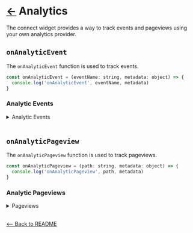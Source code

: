 # [←](../README.md#props) Analytics

The connect widget provides a way to track events and pageviews using your own analytics provider.

## `onAnalyticEvent`

The `onAnalyticEvent` function is used to track events.

```jsx
const onAnalyticEvent = (eventName: string, metadata: object) => {
  console.log('onAnalyticEvent', eventName, metadata)
}
```

### Analytic Events

<details>
  <summary>Analytic Events</summary>

| Event Name                                              | Description                                                                                             | Metadata                                                                                                                                                                                                                                                                                                                                                                               |
| ------------------------------------------------------- | ------------------------------------------------------------------------------------------------------- | -------------------------------------------------------------------------------------------------------------------------------------------------------------------------------------------------------------------------------------------------------------------------------------------------------------------------------------------------------------------------------------- |
| `connect_create_credentials_clicked_forgot_password`    | Triggers on the create credentials step when a user clicks the `Forgot Password` button                 | <pre>{<br>&nbsp; "institution_guid": string,<br>&nbsp; "institution_name": string,<br>}</pre>                                                                                                                                                                                                                                                                                          |
| `connect_create_credentials_clicked_forgot_username`    | Triggers on the create credentials step when a user clicks the `Forgot your username?` button           | <pre>{<br>&nbsp; "institution_guid": string,<br>&nbsp; "institution_name": string,<br>}</pre>                                                                                                                                                                                                                                                                                          |
| `connect_create_credentials_clicked_trouble_signing_in` | Triggers on the create credentials step whe a user clicks the `Trouble signing in?` button              | <pre>{<br>&nbsp; "institution_guid": string,<br>&nbsp; "institution_name": string,<br>}</pre>                                                                                                                                                                                                                                                                                          |
| `connect_credentials_clicked_get_help`                  | Triggers on the update credentials step when a user clicks the `Get help` button                        | <pre>{<br>&nbsp; "type": string<br>}</pre>                                                                                                                                                                                                                                                                                                                                             |
| `connect_entered_login`                                 | Triggers on the credentials step when a user clicks the username input                                  | <pre>{<br>&nbsp; "institution_guid": string,<br>&nbsp; "institution_name": string,<br>}</pre>                                                                                                                                                                                                                                                                                          |
| `connect_entered_password`                              | Triggers on the credentials step when a user clicks on the password input                               | <pre>{<br>&nbsp; "institution_guid": string,<br>&nbsp; "institution_name": string,<br>} </pre>                                                                                                                                                                                                                                                                                         |
| `connect_submitted_credentials`                         | Triggered on the credentials step when a user submits their credentials                                 | <pre>{<br>&nbsp; "institution_guid": string,<br>&nbsp; "institution_name": string,<br>}</pre>                                                                                                                                                                                                                                                                                          |
| `connect_update_credentials_clicked_forgot_password`    | Triggers on the update credentials step when a user clicks the `Forgot Password` button                 | <pre>{<br>&nbsp; "institution_guid": string,<br>&nbsp; "institution_name": string,<br>}</pre>                                                                                                                                                                                                                                                                                          |
| `connect_update_credentials_clicked_forgot_username`    | Triggers on the update credentials step when a user clicks the `Forgot your username?` button           | <pre>{<br>&nbsp; "institution_guid": string,<br>&nbsp; "institution_name": string,<br>}</pre>                                                                                                                                                                                                                                                                                          |
| `connect_update_credentials_clicked_trouble_signing_in` | Triggers on the update credentials step whe a user clicks the `Trouble signing in?` button              | <pre>{<br>&nbsp; "institution_guid": string,<br>&nbsp; "institution_name": string,<br>}</pre>                                                                                                                                                                                                                                                                                          |
| `connect_login_error_clicked_get_help`                  | Triggered on the credentials step when there is a login error when a user clicks the `Get help` button. | <pre>{}</pre>                                                                                                                                                                                                                                                                                                                                                                          |
| `connect_mfa_clicked_get_help`                          | Triggered on the MFA step when a user clicks the `Get help` button                                      | <pre>{}</pre>                                                                                                                                                                                                                                                                                                                                                                          |
| `connect_mfa_entered_input`                             | Triggered on the MFA step when a user clicks on the input                                               | <pre>{<br>&nbsp; "institution_guid": string,<br>&nbsp; "institution_name": string,<br>&nbsp; "member_guid": string,<br>}</pre>                                                                                                                                                                                                                                                         |
| `connect_mfa_submitted_input`                           | Triggered on the MFA step when a user submits their MFA answer                                          | <pre>{<br>&nbsp; "institution_guid": string,<br>&nbsp; "institution_name": string,<br>&nbsp; "member_guid": string,<br>}</pre>                                                                                                                                                                                                                                                         |
| `connect_mfa_selected_image`                            | Triggered on the MFA step when a user clicks on an image during the image MFA flow.                     | <pre>{<br>&nbsp; "institution_guid": string,<br>&nbsp; "institution_name": string,<br>}</pre>                                                                                                                                                                                                                                                                                          |
| `connect_mfa_submitted_image`                           | Triggered on the image MFA step when a user submits their MFA answer                                    | <pre>{<br>&nbsp; "institution_guid": string,<br>&nbsp; "institution_name": string,<br>}</pre>                                                                                                                                                                                                                                                                                          |
| `connect_mfa_selected_option`                           | Triggered on the MFA step when multiple options are given and a user selects their option               | <pre>{<br>&nbsp; "institution_guid": string,<br>&nbsp; "institution_name": string,<br>&nbsp; "selected_option": string,<br>&nbsp; "member_guid": string,<br>}</pre>                                                                                                                                                                                                                    |
| `connect_mfa_submitted_option`                          | Triggered on the MFA step when multiple options are given and a user submits their option               | <pre>{<br>&nbsp; "institution_guid": string,<br>&nbsp; "institution_name": string,<br>&nbsp; "member_guid": string,<br>}</pre>                                                                                                                                                                                                                                                         |
| `connect_no_eligible_accounts_retry`                    | Triggers on the no eligible accounts screen when a user clicks the `Try again` button                   | <pre>{<br>&nbsp; "authentication_method": string,<br>&nbsp; "institution_guid": string,<br>&nbsp; "institution_name": string,<br>}</pre>                                                                                                                                                                                                                                               |
| `connect_oauth_pending_member_created`                  | Triggered when an oauth member is created                                                               | <pre>{<br>&nbsp; "institution_guid": string,<br>&nbsp; "institution_name": string,<br>}</pre>                                                                                                                                                                                                                                                                                          |
| `connect_oauth_default_cancel`                          | Triggered on the OAuth step when a user clicks the `Cancel` button                                      | <pre>{<br>&nbsp; "institution_guid": string,<br>&nbsp; "institution_name": string,<br>}</pre>                                                                                                                                                                                                                                                                                          |
| `connect_oauth_default_go_to_institution`               | Triggered on the OAuth step when a user clicks the `Go to log in` button                                | <pre>{<br>&nbsp; "institution_guid": string,<br>&nbsp; "institution_name": string,<br>&nbsp; "member_guid": string,<br>}</pre>                                                                                                                                                                                                                                                         |
| `connect_waiting_for_oauth_cancel`                      | Triggered on the waiting OAuth step when a user clicks the `Cancel` button                              | <pre>{<br>&nbsp; "institution_guid": string,<br>&nbsp; "institution_name": string,<br>}</pre>                                                                                                                                                                                                                                                                                          |
| `connect_waiting_for_oauth_tryagain`                    | Triggered on the waiting OAuth step when a user clicks the `Try again` button                           | <pre>{<br>&nbsp; "institution_guid": string,<br>&nbsp; "institution_name": string,<br>}</pre>                                                                                                                                                                                                                                                                                          |
| `connect_search_query`                                  | Triggered on the search step when a user is typing in their search term                                 | <pre>{<br>&nbsp; "search_term": string,<br>}</pre>                                                                                                                                                                                                                                                                                                                                     |
| `connect_select_popular_institution`                    | Triggered on the search step when a user selects a popular institution                                  | <pre>{}</pre>                                                                                                                                                                                                                                                                                                                                                                          |
| `connect_select_searched_institution`                   | Triggered on the search step when a user selects from a searched institution                            | <pre>{<br>&nbsp; "authentication_method": string,<br>&nbsp; "institution_guid": string,<br>&nbsp; "institution_name": string,<br>}</pre>                                                                                                                                                                                                                                               |
| `connect_widget_load`                                   | Triggered when the widget is loaded                                                                     | <pre>{<br>&nbsp; "widget_type": string,<br>&nbsp; "initial_step": string,<br>&nbsp; "mode": string,<br>&nbsp; "disable_institution_search": boolean,<br>&nbsp; "include_identity": boolean,<br>&nbsp; "include_transactions": boolean,<br>&nbsp; "current_member_guid": string,<br>&nbsp; "current_institution_guid": string,<br>&nbsp; "current_institution_code": number,<br>}</pre> |

</details>

<br />

## `onAnalyticPageview`

The `onAnalyticPageview` function is used to track pageviews.

```jsx
const onAnalyticPageview = (path: string, metadata: object) => {
  console.log('onAnalyticPageview', path, metadata)
}
```

### Analytic Pageviews

<details>
  <summary>Pageviews</summary>

| Pageview                            | Description                                                                                                                    | Metadata                                                                                                              |
| ----------------------------------- | ------------------------------------------------------------------------------------------------------------------------------ | --------------------------------------------------------------------------------------------------------------------- |
| `Connect`                           | Triggered by connect loaded, will show up in the path as `/connect`                                                            | <pre>{}</pre>                                                                                                         |
| `Connect Successful`                | Triggered on the connected step, will have `/connected` in the path                                                            | <pre>{<br>&nbsp; "authentication_method": string<br>}</pre>                                                           |
| `Connect Connecting`                | Triggered on the connecting step, will have `/connecting` in the path                                                          | <pre>{<br>&nbsp; "authentication_method": string<br>}</pre>                                                           |
| `Connect Create Credentials`        | Triggered on the credentials step, will have `/credentials/create_credentials_form` in the path                                | <pre>{<br>&nbsp; "institution_guid": string,<br>&nbsp; "institution_name": string <br>}</pre>                         |
| `Connect Delete Member Success`     | Triggered on the member delete success step, will have `/delete_member/success` in the path                                    | <pre>{}</pre>                                                                                                         |
| `Connect Delete Member Survey`      | Triggered on the member delete survey step, will have `/delete_member/survey` in the path                                      | <pre>{}</pre>                                                                                                         |
| `Connect Disclosure`                | Triggered on the disclosure step (either the footer or the first step), will have `/disclosure` in the path                    | <pre>{}</pre>                                                                                                         |
| `Connect Disclosure Data Available` | Triggered on the data available disclosure step, will have `/data_available` in the path                                       | <pre>{}</pre>                                                                                                         |
| `Connect Disclosure Data Requested` | Triggered on the data requested disclosure step, will have `/data_requested` in the path                                       | <pre>{}</pre>                                                                                                         |
| `Connect Disclosure Privacy Policy` | Triggered on the privacy policy step of disclosure, will have `/privacy_policy` in the path                                    | <pre>{}</pre>                                                                                                         |
| `Connect Generic Error`             | Triggered on the generic error step, will have `/generic_error` in the path                                                    | <pre>{<br>&nbsp; "error_message": string,<br>&nbsp; "error_status": string,<br>&nbsp; "resource": string, <br>}</pre> |
| `Connect IE 11 Deprecation`         | Triggered if a user is using IE 11, will have `/ie_11_deprecation` in the path                                                 | <pre>{}</pre>                                                                                                         |
| `Connect Login Error`               | Triggered if there is a login error, will have `/login_error` in the path                                                      | <pre>{}</pre>                                                                                                         |
| `Manual Account Connect`            | Triggered when the manual account flow is entered, will have `/manual_account_connect` in the path                             | <pre>{}</pre>                                                                                                         |
| `Connect Manual Account Form`       | Triggered when a user selects what kind of manual account they are adding, will have `/manual_account_form` in the path        | <pre>{}</pre>                                                                                                         |
| `Connect Manual Account Success`    | Triggered when a user successfully adds a manual account, will have `/manual_account_success` in the path                      | <pre>{}</pre>                                                                                                         |
| `Connect MFA Default`               | Triggered when a user enters the MFA Flow, will have `/mfa_default` in the path                                                | <pre>{}</pre>                                                                                                         |
| `Connect MFA Image Options`         | Triggered when the user enters the MFA flow and the questions are to select images, will have `/mfa_image_options` in the path | <pre>{}</pre>                                                                                                         |
| `Connect MFA Options`               | Triggered when the user enters the MFA flow and the question is to select an option, will have `/mfa_options` in the path      | <pre>{}</pre>                                                                                                         |

</details>

<br />

[<-- Back to README](../README.md#props)

